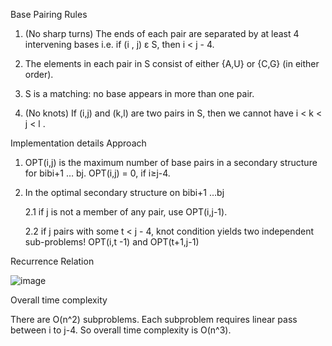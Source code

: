 Base Pairing Rules
  1. (No sharp turns) The ends of each pair are separated by at least 4 intervening bases i.e. if (i , j) ε S, then i < j - 4.

 2. The elements in each pair in S consist of either {A,U} or {C,G} (in either order). 

 3. S is a matching: no base appears in more than one pair.

4. (No knots) If (i,j) and (k,l) are two pairs in S, then we cannot have i < k < j < l .

Implementation details
Approach

1. OPT(i,j) is the maximum number of base pairs in a secondary structure for bibi+1 … bj. OPT(i,j) = 0, if i≥j-4.

2. In the optimal secondary structure on bibi+1 …bj 

   2.1 if j is not a member of any pair, use OPT(i,j-1).

   2.2 if j pairs with some t < j - 4, knot condition yields two independent sub-problems! OPT(i,t -1) and OPT(t+1,j-1)

Recurrence Relation

   
![image](https://user-images.githubusercontent.com/66625110/166203475-1a4b46e2-a7c7-431c-8654-2742a1b4da09.png)

    
Overall time complexity

There are O(n^2) subproblems. Each subproblem requires linear pass between i to j-4. So overall time complexity is O(n^3).


